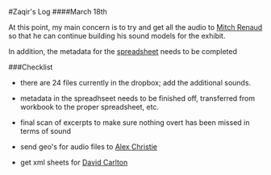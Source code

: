 #Zaqir's Log 
####March 18th  


At this point, my main concern is to try and get all the audio to [Mitch Renaud](https://github.com/uvicmakerlab/LongNowOfUlysses/blob/master/English507/Logs/Renaudm1log040313.md) so that he can continue building his sound models for the exhibit.

In addition, the metadata for the [spreadsheet](https://docs.google.com/spreadsheet/ccc?key=0AmC4guPyb1GedHB0NnBGQmZUbkVxczJ1X1lOTHdfMlE#gid=0) needs to be completed 

###Checklist

- there are 24 files currently in the dropbox; add the additional sounds.

- metadata in the spreadhseet needs to be finished off, transferred from workbook to the proper spreadsheet, etc.

- final scan of excerpts to make sure nothing overt has been missed in terms of sound

- send geo's for audio files to [Alex Christie](https://github.com/uvicmakerlab/LongNowOfUlysses/blob/master/English507/Logs/christieLog.md)

- get xml sheets for [David Carlton](https://github.com/uvicmakerlab/LongNowOfUlysses/blob/master/English507/Logs/CarltonLog01272013.md)
